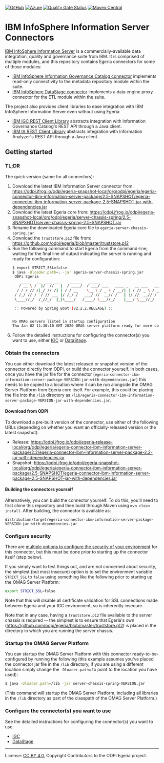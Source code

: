 <!-- SPDX-License-Identifier: CC-BY-4.0 -->
<!-- Copyright Contributors to the ODPi Egeria project. -->

[![GitHub](https://img.shields.io/github/license/odpi/egeria-connector-ibm-information-server)](LICENSE) [![Azure](https://dev.azure.com/odpi/egeria/_apis/build/status/odpi.egeria-connector-ibm-information-server)](https://dev.azure.com/odpi/Egeria/_build) [![Quality Gate Status](https://sonarcloud.io/api/project_badges/measure?project=egeria-connector-ibm-information-server&metric=alert_status)](https://sonarcloud.io/dashboard?id=egeria-connector-ibm-information-server) [![Maven Central](https://img.shields.io/maven-central/v/org.odpi.egeria/egeria-connector-ibm-information-server)](https://mvnrepository.com/artifact/org.odpi.egeria/egeria-connector-ibm-information-server)

# IBM InfoSphere Information Server Connectors

[IBM InfoSphere Information Server](https://www.ibm.com/marketplace/infosphere-information-server) is a
commercially-available data integration, quality and governance suite from IBM. It is comprised of multiple modules,
and this repository contains Egeria connectors for some of those modules:

- [IBM InfoSphere Information Governance Catalog connector](igc-adapter) implements read-only connectivity to
    the metadata repository module within the suite.
- [IBM InfoSphere DataStage connector](datastage-adapter) implements a data engine proxy connector for the ETL
    module within the suite.

The project also provides client libraries to ease integration with IBM InfoSphere Information Server even without
using Egeria:

- [IBM IGC REST Client Library](igc-clientlibrary) abstracts integration with Information Governance Catalog's REST API through a Java client.
- [IBM IA REST Client Library](ia-clientlibrary) abstracts integration with Information Analyzer's REST API through a Java client.

## Getting started

### TL;DR

The quick version (same for all connectors):

1. Download the latest IBM Information Server connector from: https://odpi.jfrog.io/odpi/egeria-snapshot-local/org/odpi/egeria/egeria-connector-ibm-information-server-package/2.5-SNAPSHOT/egeria-connector-ibm-information-server-package-2.5-SNAPSHOT-jar-with-dependencies.jar
1. Download the latest Egeria core from: https://odpi.jfrog.io/odpi/egeria-snapshot-local/org/odpi/egeria/server-chassis-spring/2.5-SNAPSHOT/server-chassis-spring-2.5-SNAPSHOT.jar
1. Rename the downloaded Egeria core file to `egeria-server-chassis-spring.jar`.
1. Download the `truststore.p12` file from: https://github.com/odpi/egeria/blob/master/truststore.p12
1. Run the following command to start Egeria from the command-line, waiting for the final line of output indicating the
    server is running and ready for configuration:
    ```bash
    $ export STRICT_SSL=false
    $ java -Dloader.path=. -jar egeria-server-chassis-spring.jar
     ODPi Egeria
        ____   __  ___ ___    ______   _____                                 ____   _         _     ___
       / __ \ /  |/  //   |  / ____/  / ___/ ___   ____ _   __ ___   ____   / _  \ / / __    / /  / _ /__   ____ _  _
      / / / // /|_/ // /| | / / __    \__ \ / _ \ / __/| | / // _ \ / __/  / /_/ // //   |  / _\ / /_ /  | /  _// || |
     / /_/ // /  / // ___ |/ /_/ /   ___/ //  __// /   | |/ //  __// /    /  __ // // /  \ / /_ /  _// / // /  / / / /
     \____//_/  /_//_/  |_|\____/   /____/ \___//_/    |___/ \___//_/    /_/    /_/ \__/\//___//_/   \__//_/  /_/ /_/
    
     :: Powered by Spring Boot (v2.2.2.RELEASE) ::
    
    
    No OMAG servers listed in startup configuration
    Thu Jan 02 11:30:10 GMT 2020 OMAG server platform ready for more configuration
    ```
1. Follow the detailed instructions for configuring the connector(s) you want to use, either [IGC](igc-adapter) or
    [DataStage](datastage-adapter).

### Obtain the connectors

You can either download the latest released or snapshot version of the connector directly from ODPi, or build the
connector yourself. In both cases, once you have the jar file for the connector
(`egeria-connector-ibm-information-server-package-VERSION-jar-with-dependencies.jar`) this needs to be copied to a
location where it can be run alongside the OMAG Server Platform from Egeria core itself. For example, this could be
placing the file into the `/lib` directory as `/lib/egeria-connector-ibm-information-server-package-VERSION-jar-with-dependencies.jar`.

#### Download from ODPi

To download a pre-built version of the connector, use either of the following URLs (depending on whether you want an
officially-released version or the latest snapshot):

- Release: https://odpi.jfrog.io/odpi/egeria-release-local/org/odpi/egeria/egeria-connector-ibm-information-server-package/2.2/egeria-connector-ibm-information-server-package-2.2-jar-with-dependencies.jar
- Snapshot: https://odpi.jfrog.io/odpi/egeria-snapshot-local/org/odpi/egeria/egeria-connector-ibm-information-server-package/2.5-SNAPSHOT/egeria-connector-ibm-information-server-package-2.5-SNAPSHOT-jar-with-dependencies.jar

#### Building the connectors yourself

Alternatively, you can build the connector yourself. To do this, you'll need to first clone this repository and then
build through Maven using `mvn clean install`. After building, the connector is available as:

```text
distribution/target/egeria-connector-ibm-information-server-package-VERSION-jar-with-dependencies.jar
```

### Configure security

There are [multiple options to configure the security of your environment](docs/security/README.md) for this connector,
but this must be done prior to starting up the connector itself (step below).

If you simply want to test things out, and are not concerned about security, the simplest (but most insecure) option
is to set the environment variable `STRICT_SSL` to `false` using something like the following prior to starting
up the OMAG Server Platform:

```bash
export STRICT_SSL=false
```

Note that this will disable all certificate validation for SSL connections made between Egeria and your IGC
environment, so is inherently insecure.

Note that in any case, having a `truststore.p12` file available to the server chassis is required -- the simplest is to
ensure that Egeria's own (https://github.com/odpi/egeria/blob/master/truststore.p12) is placed in the directory in which
you are running the server chassis.

### Startup the OMAG Server Platform

You can startup the OMAG Server Platform with this connector ready-to-be-configured by running the following
(this example assumes you've placed the connector jar file in the `/lib` directory, if you are using a different
location simply change the `-Dloader.path=` to point to the location you have used):

```bash
$ java -Dloader.path=/lib -jar server-chassis-spring-VERSION.jar
```

(This command will startup the OMAG Server Platform, including all libraries
in the `/lib` directory as part of the classpath of the OMAG Server Platform.)

### Configure the connector(s) you want to use

See the detailed instructions for configuring the connector(s) you want to use:

- [IGC](igc-adapter)
- [DataStage](datastage-adapter)

----
License: [CC BY 4.0](https://creativecommons.org/licenses/by/4.0/),
Copyright Contributors to the ODPi Egeria project.
